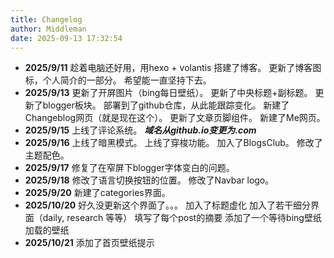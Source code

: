 ```yaml
---
title: Changelog
author: Middleman
date: 2025-09-13 17:32:54
---
```

- **2025/9/11**
  趁着电脑还好用，用hexo + volantis 搭建了博客。
  更新了博客图标，个人简介的一部分。
  希望能一直坚持下去。
- **2025/9/13**
  更新了开屏图片（bing每日壁纸）。
  更新了中央标题+副标题。
  更新了blogger板块。
  部署到了github仓库，从此能跟踪变化。
  新建了Changeblog网页（就是现在这个）。
  更新了文章页脚组件。
  新建了Me网页。
- **2025/9/15**
  上线了评论系统。
  ***域名从github.io变更为.com***
- **2025/9/16**
  上线了暗黑模式。
  上线了穿梭功能。
  加入了BlogsClub。
  修改了主题配色。
- **2025/9/17**
  修复了在窄屏下blogger字体变白的问题。
- **2025/9/18**
  修改了语言切换按钮的位置。
  修改了Navbar logo。
- **2025/9/20**
  新建了categories界面。
- **2025/10/20**
  好久没更新这个界面了。。。
  加入了标题虚化
  加入了若干细分界面（daily, research 等等）
  填写了每个post的摘要
  添加了一个等待bing壁纸加载的壁纸
- **2025/10/21**
  添加了首页壁纸提示